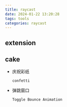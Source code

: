 ```yaml
---
title: raycast
date: 2024-01-22 13:20:28
tags: tools
categories: raycast
---
```


## extension







## cake

- 庆祝彩纸

  ```
  confetti
  ```

- 弹跳窗口

  ```
  Toggle Bounce Animation
  ```

  

